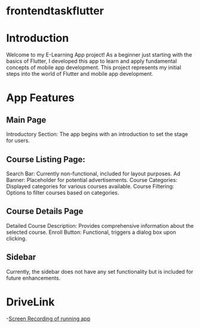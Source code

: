 # frontendtaskflutter


# Introduction
Welcome to my E-Learning App project!
As a beginner just starting with the basics of Flutter, I developed this app to learn and apply fundamental concepts of mobile app development. This project represents my initial steps into the world of Flutter and mobile app development.

# App Features
## Main Page
Introductory Section: The app begins with an introduction to set the stage for users.
## Course Listing Page:
Search Bar: Currently non-functional, included for layout purposes.
Ad Banner: Placeholder for potential advertisements.
Course Categories: Displayed categories for various courses available.
Course Filtering: Options to filter courses based on categories.
## Course Details Page
Detailed Course Description: Provides comprehensive information about the selected course.
Enroll Button: Functional, triggers a dialog box upon clicking.
## Sidebar
Currently, the sidebar does not have any set functionality but is included for future enhancements.

# DriveLink
-[Screen Recording of running app](https://drive.google.com/file/d/1dll76Hh0QOCOFRo5PJxHCsi_MFROOgvQ/view?usp=sharing)